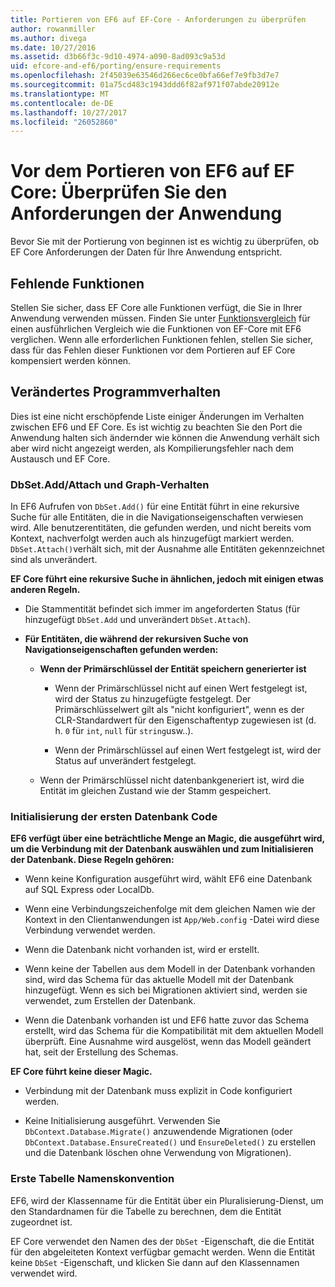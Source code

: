 ```yaml
---
title: Portieren von EF6 auf EF-Core - Anforderungen zu überprüfen
author: rowanmiller
ms.author: divega
ms.date: 10/27/2016
ms.assetid: d3b66f3c-9d10-4974-a090-8ad093c9a53d
uid: efcore-and-ef6/porting/ensure-requirements
ms.openlocfilehash: 2f45039e63546d266ec6ce0bfa66ef7e9fb3d7e7
ms.sourcegitcommit: 01a75cd483c1943ddd6f82af971f07abde20912e
ms.translationtype: MT
ms.contentlocale: de-DE
ms.lasthandoff: 10/27/2017
ms.locfileid: "26052860"
---
```

# <a name="before-porting-from-ef6-to-ef-core-validate-your-applications-requirements"></a>Vor dem Portieren von EF6 auf EF Core: Überprüfen Sie den Anforderungen der Anwendung

Bevor Sie mit der Portierung von beginnen ist es wichtig zu überprüfen, ob EF Core Anforderungen der Daten für Ihre Anwendung entspricht.

## <a name="missing-features"></a>Fehlende Funktionen

Stellen Sie sicher, dass EF Core alle Funktionen verfügt, die Sie in Ihrer Anwendung verwenden müssen. Finden Sie unter [Funktionsvergleich](../features.md) für einen ausführlichen Vergleich wie die Funktionen von EF-Core mit EF6 verglichen. Wenn alle erforderlichen Funktionen fehlen, stellen Sie sicher, dass für das Fehlen dieser Funktionen vor dem Portieren auf EF Core kompensiert werden können.

## <a name="behavior-changes"></a>Verändertes Programmverhalten

Dies ist eine nicht erschöpfende Liste einiger Änderungen im Verhalten zwischen EF6 und EF Core. Es ist wichtig zu beachten Sie den Port die Anwendung halten sich ändernder wie können die Anwendung verhält sich aber wird nicht angezeigt werden, als Kompilierungsfehler nach dem Austausch und EF Core.

### <a name="dbsetaddattach-and-graph-behavior"></a>DbSet.Add/Attach und Graph-Verhalten

In EF6 Aufrufen von `DbSet.Add()` für eine Entität führt in eine rekursive Suche für alle Entitäten, die in die Navigationseigenschaften verwiesen wird. Alle benutzerentitäten, die gefunden werden, und nicht bereits vom Kontext, nachverfolgt werden auch als hinzugefügt markiert werden. `DbSet.Attach()`verhält sich, mit der Ausnahme alle Entitäten gekennzeichnet sind als unverändert.

**EF Core führt eine rekursive Suche in ähnlichen, jedoch mit einigen etwas anderen Regeln.**

*  Die Stammentität befindet sich immer im angeforderten Status (für hinzugefügt `DbSet.Add` und unverändert `DbSet.Attach`).

*  **Für Entitäten, die während der rekursiven Suche von Navigationseigenschaften gefunden werden:**

    *  **Wenn der Primärschlüssel der Entität speichern generierter ist**

        * Wenn der Primärschlüssel nicht auf einen Wert festgelegt ist, wird der Status zu hinzugefügte festgelegt. Der Primärschlüsselwert gilt als "nicht konfiguriert", wenn es der CLR-Standardwert für den Eigenschaftentyp zugewiesen ist (d. h. `0` für `int`, `null` für `string`usw..).

        * Wenn der Primärschlüssel auf einen Wert festgelegt ist, wird der Status auf unverändert festgelegt.

    *  Wenn der Primärschlüssel nicht datenbankgeneriert ist, wird die Entität im gleichen Zustand wie der Stamm gespeichert.

### <a name="code-first-database-initialization"></a>Initialisierung der ersten Datenbank Code

**EF6 verfügt über eine beträchtliche Menge an Magic, die ausgeführt wird, um die Verbindung mit der Datenbank auswählen und zum Initialisieren der Datenbank. Diese Regeln gehören:**

* Wenn keine Konfiguration ausgeführt wird, wählt EF6 eine Datenbank auf SQL Express oder LocalDb.

* Wenn eine Verbindungszeichenfolge mit dem gleichen Namen wie der Kontext in den Clientanwendungen ist `App/Web.config` -Datei wird diese Verbindung verwendet werden.

* Wenn die Datenbank nicht vorhanden ist, wird er erstellt.

* Wenn keine der Tabellen aus dem Modell in der Datenbank vorhanden sind, wird das Schema für das aktuelle Modell mit der Datenbank hinzugefügt. Wenn es sich bei Migrationen aktiviert sind, werden sie verwendet, zum Erstellen der Datenbank.

* Wenn die Datenbank vorhanden ist und EF6 hatte zuvor das Schema erstellt, wird das Schema für die Kompatibilität mit dem aktuellen Modell überprüft. Eine Ausnahme wird ausgelöst, wenn das Modell geändert hat, seit der Erstellung des Schemas.

**EF Core führt keine dieser Magic.**

* Verbindung mit der Datenbank muss explizit in Code konfiguriert werden.

* Keine Initialisierung ausgeführt. Verwenden Sie `DbContext.Database.Migrate()` anzuwendende Migrationen (oder `DbContext.Database.EnsureCreated()` und `EnsureDeleted()` zu erstellen und die Datenbank löschen ohne Verwendung von Migrationen).

### <a name="code-first-table-naming-convention"></a>Erste Tabelle Namenskonvention

EF6, wird der Klassenname für die Entität über ein Pluralisierung-Dienst, um den Standardnamen für die Tabelle zu berechnen, dem die Entität zugeordnet ist.

EF Core verwendet den Namen des der `DbSet` -Eigenschaft, die die Entität für den abgeleiteten Kontext verfügbar gemacht werden. Wenn die Entität keine `DbSet` -Eigenschaft, und klicken Sie dann auf den Klassennamen verwendet wird.

